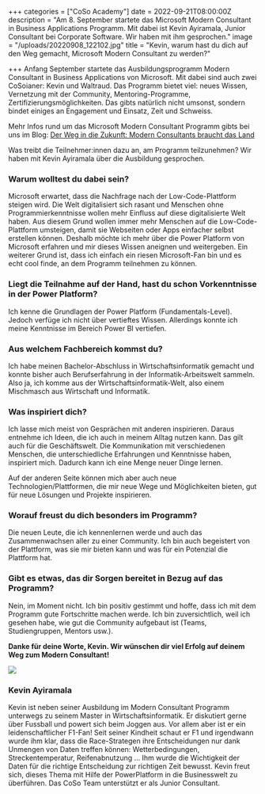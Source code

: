 +++
categories = ["CoSo Academy"]
date = 2022-09-21T08:00:00Z
description = "Am 8. September startete das Microsoft Modern Consultant in Business Applications Programm. Mit dabei ist Kevin Ayiramala, Junior Consultant bei Corporate Software. Wir haben mit ihm gesprochen."
image = "/uploads/20220908_122102.jpg"
title = "Kevin, warum hast du dich auf den Weg gemacht, Microsoft Modern Consultant zu werden?"

+++
Anfang September startete das Ausbildungsprogramm Modern Consultant in Business Applications von Microsoft. Mit dabei sind auch zwei CoSoianer: Kevin und Waltraud. Das Programm bietet viel: neues Wissen, Vernetzung mit der Community, Mentoring-Programme, Zertifizierungsmöglichkeiten. Das gibts natürlich nicht umsonst, sondern bindet einiges an Engagement und Einsatz, Zeit und Schweiss. 

Mehr Infos rund um das Microsoft Modern Consultant Programm gibts bei uns im Blog: [Der Weg in die Zukunft: Modern Consultants braucht das Land](https://www.corporatesoftware.ch/blog/der-weg-in-die-zukunft-modern-consultants-braucht-das-land/ "Blog-Artikel zum Modern Consultant Programm")

Was treibt die Teilnehmer:innen dazu an, am Programm teilzunehmen? Wir haben mit Kevin Ayiramala über die Ausbildung gesprochen. 

### Warum wolltest du dabei sein?

Microsoft erwartet, dass die Nachfrage nach der Low-Code-Plattform steigen wird. Die Welt digitalisiert sich rasant und Menschen ohne Programmierkenntnisse wollen mehr Einfluss auf diese digitalisierte Welt haben. Aus diesem Grund wollen immer mehr Menschen auf die Low-Code-Plattform umsteigen, damit sie Webseiten oder Apps einfacher selbst erstellen können. Deshalb möchte ich mehr über die Power Platform von Microsoft erfahren und mir dieses Wissen aneignen und weitergeben. Ein weiterer Grund ist, dass ich einfach ein riesen Microsoft-Fan bin und es echt cool finde, an dem Programm teilnehmen zu können.

### Liegt die Teilnahme auf der Hand, hast du schon Vorkenntnisse in der Power Platform?

Ich kenne die Grundlagen der Power Platform (Fundamentals-Level). Jedoch verfüge ich nicht über vertieftes Wissen. Allerdings konnte ich meine Kenntnisse im Bereich Power BI vertiefen.

### Aus welchem Fachbereich kommst du?

Ich habe meinen Bachelor-Abschluss in Wirtschaftsinformatik gemacht und konnte bisher auch Berufserfahrung in der Informatik-Arbeitswelt sammeln. Also ja, ich komme aus der Wirtschaftsinformatik-Welt, also einem Mischmasch aus Wirtschaft und Informatik.  

### Was inspiriert dich?

Ich lasse mich meist von Gesprächen mit anderen inspirieren. Daraus entnehme ich Ideen, die ich auch in meinem Alltag nutzen kann. Das gilt auch für die Geschäftswelt. Die Kommunikation mit verschiedenen Menschen, die unterschiedliche Erfahrungen und Kenntnisse haben, inspiriert mich. Dadurch kann ich eine Menge neuer Dinge lernen.

Auf der anderen Seite können mich aber auch neue Technologien/Plattformen, die mir neue Wege und Möglichkeiten bieten, gut für neue Lösungen und Projekte inspirieren.

### Worauf freust du dich besonders im Programm?

Die neuen Leute, die ich kennenlernen werde und auch das Zusammenwachsen aller zu einer Community. Ich bin auch begeistert von der Plattform, was sie mir bieten kann und was für ein Potenzial die Plattform hat.

### Gibt es etwas, das dir Sorgen bereitet in Bezug auf das Programm?

Nein, im Moment nicht. Ich bin positiv gestimmt und hoffe, dass ich mit dem Programm gute Fortschritte machen werde. Ich bin zuversichtlich, weil ich gesehen habe, wie gut die Community aufgebaut ist (Teams, Studiengruppen, Mentors usw.).

**Danke für deine Worte, Kevin. Wir wünschen dir viel Erfolg auf deinem Weg zum Modern Consultant!** 

![](/uploads/kevinayiramala.png)

### **Kevin Ayiramala**

Kevin ist neben seiner Ausbildung im Modern Consultant Programm unterwegs zu seinem Master in Wirtschaftsinformatik. Er diskutiert gerne über Fussball und powert sich beim Joggen aus. Vor allem aber ist er ein leidenschaftlicher F1-Fan! Seit seiner Kindheit schaut er F1 und irgendwann wurde ihm klar, dass die Race-Strategen ihre Entscheidungen nur dank Unmengen von Daten treffen können: Wetterbedingungen, Streckentemperatur, Reifenabnutzung … Ihm wurde die Wichtigkeit der Daten für die richtige Entscheidung zur richtigen Zeit bewusst. Kevin freut sich, dieses Thema mit Hilfe der PowerPlatform in die Businesswelt zu überführen. Das CoSo Team unterstützt er als Junior Consultant.